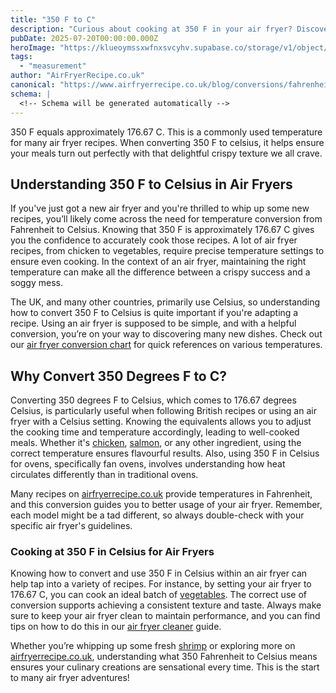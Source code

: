 ```yaml
---
title: "350 F to C"
description: "Curious about cooking at 350 F in your air fryer? Discover the simple conversion to Celsius to make flawless meals every time. Converters and helpful links included for easy air fryer recipes."
pubDate: 2025-07-20T00:00:00.000Z
heroImage: "https://klueoymssxwfnxsvcyhv.supabase.co/storage/v1/object/public/Shmucket/350-f-to-c.png"
tags:
  - "measurement"
author: "AirFryerRecipe.co.uk"
canonical: "https://www.airfryerrecipe.co.uk/blog/conversions/fahrenheit-to-celsius/350-f-to-c"
schema: |
  <!-- Schema will be generated automatically -->
---
```


<p id="">350 F equals approximately 176.67 C. This is a commonly used temperature for many air fryer recipes. When converting 350 F to celsius, it helps ensure your meals turn out perfectly with that delightful crispy texture we all crave.</p><h2 id="">Understanding 350 F to Celsius in Air Fryers</h2><p id="">If you've just got a new air fryer and you're thrilled to whip up some new recipes, you’ll likely come across the need for temperature conversion from Fahrenheit to Celsius. Knowing that 350 F is approximately 176.67 C gives you the confidence to accurately cook those recipes. A lot of air fryer recipes, from chicken to vegetables, require precise temperature settings to ensure even cooking. In the context of an air fryer, maintaining the right temperature can make all the difference between a crispy success and a soggy mess.</p><p id="">The UK, and many other countries, primarily use Celsius, so understanding how to convert 350 F to Celsius is quite important if you're adapting a recipe. Using an air fryer is supposed to be simple, and with a helpful conversion, you’re on your way to discovering many new dishes. Check out our <a href="https://www.airfryerrecipe.co.uk/air-fryer-conversion-chart" id="">air fryer conversion chart</a> for quick references on various temperatures. </p><h2 id="">Why Convert 350 Degrees F to C?</h2><p id="">Converting 350 degrees F to Celsius, which comes to 176.67 degrees Celsius, is particularly useful when following British recipes or using an air fryer with a Celsius setting. Knowing the equivalents allows you to adjust the cooking time and temperature accordingly, leading to well-cooked meals. Whether it's <a href="https://www.airfryerrecipe.co.uk/recipe-category/chicken" id="">chicken</a>, <a href="https://www.airfryerrecipe.co.uk/recipe-category/salmon" id="">salmon</a>, or any other ingredient, using the correct temperature ensures flavourful results. Also, using 350 F in Celsius for ovens, specifically fan ovens, involves understanding how heat circulates differently than in traditional ovens. </p><p id="">Many recipes on <a href="https://www.airfryerrecipe.co.uk/recipes" id="">airfryerrecipe.co.uk</a> provide temperatures in Fahrenheit, and this conversion guides you to better usage of your air fryer. Remember, each model might be a tad different, so always double-check with your specific air fryer's guidelines.</p><h3 id="">Cooking at 350 F in Celsius for Air Fryers</h3><p id="">Knowing how to convert and use 350 F in Celsius within an air fryer can help tap into a variety of recipes. For instance, by setting your air fryer to 176.67 C, you can cook an ideal batch of <a href="https://www.airfryerrecipe.co.uk/recipe-category/vegetables" id="">vegetables</a>. The correct use of conversion supports achieving a consistent texture and taste. Always make sure to keep your air fryer clean to maintain performance, and you can find tips on how to do this in our <a href="https://www.airfryerrecipe.co.uk/air-fryer-cleaner" id="">air fryer cleaner</a> guide.</p><p id="">Whether you’re whipping up some fresh <a href="https://www.airfryerrecipe.co.uk/recipe-category/shrimp" id="">shrimp</a> or exploring more on <a href="https://www.airfryerrecipe.co.uk" id="">airfryerrecipe.co.uk</a>, understanding what 350 Fahrenheit to Celsius means ensures your culinary creations are sensational every time. This is the start to many air fryer adventures!</p>
